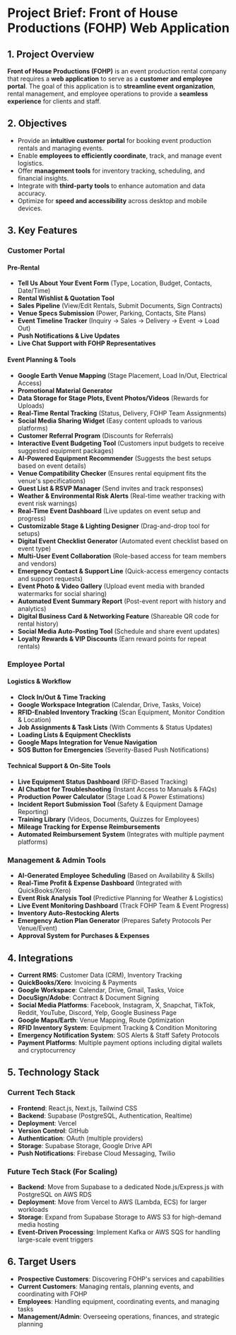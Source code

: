 # Project Brief: Front of House Productions (FOHP) Web Application

## 1. Project Overview

**Front of House Productions (FOHP)** is an event production rental company that requires a **web application** to serve as a **customer and employee portal**. The goal of this application is to **streamline event organization**, rental management, and employee operations to provide a **seamless experience** for clients and staff.

## 2. Objectives

- Provide an **intuitive customer portal** for booking event production rentals and managing events.
- Enable **employees to efficiently coordinate**, track, and manage event logistics.
- Offer **management tools** for inventory tracking, scheduling, and financial insights.
- Integrate with **third-party tools** to enhance automation and data accuracy.
- Optimize for **speed and accessibility** across desktop and mobile devices.

## 3. Key Features

### Customer Portal

#### Pre-Rental
- **Tell Us About Your Event Form** (Type, Location, Budget, Contacts, Date/Time)
- **Rental Wishlist & Quotation Tool**
- **Sales Pipeline** (View/Edit Rentals, Submit Documents, Sign Contracts)
- **Venue Specs Submission** (Power, Parking, Contacts, Site Plans)
- **Event Timeline Tracker** (Inquiry → Sales → Delivery → Event → Load Out)
- **Push Notifications & Live Updates**
- **Live Chat Support with FOHP Representatives**

#### Event Planning & Tools
- **Google Earth Venue Mapping** (Stage Placement, Load In/Out, Electrical Access)
- **Promotional Material Generator**
- **Data Storage for Stage Plots, Event Photos/Videos** (Rewards for Uploads)
- **Real-Time Rental Tracking** (Status, Delivery, FOHP Team Assignments)
- **Social Media Sharing Widget** (Easy content uploads to various platforms)
- **Customer Referral Program** (Discounts for Referrals)
- **Interactive Event Budgeting Tool** (Customers input budgets to receive suggested equipment packages)
- **AI-Powered Equipment Recommender** (Suggests the best setups based on event details)
- **Venue Compatibility Checker** (Ensures rental equipment fits the venue's specifications)
- **Guest List & RSVP Manager** (Send invites and track responses)
- **Weather & Environmental Risk Alerts** (Real-time weather tracking with event risk warnings)
- **Real-Time Event Dashboard** (Live updates on event setup and progress)
- **Customizable Stage & Lighting Designer** (Drag-and-drop tool for setups)
- **Digital Event Checklist Generator** (Automated event checklist based on event type)
- **Multi-User Event Collaboration** (Role-based access for team members and vendors)
- **Emergency Contact & Support Line** (Quick-access emergency contacts and support requests)
- **Event Photo & Video Gallery** (Upload event media with branded watermarks for social sharing)
- **Automated Event Summary Report** (Post-event report with history and analytics)
- **Digital Business Card & Networking Feature** (Shareable QR code for rental history)
- **Social Media Auto-Posting Tool** (Schedule and share event updates)
- **Loyalty Rewards & VIP Discounts** (Earn reward points for repeat rentals)

### Employee Portal

#### Logistics & Workflow
- **Clock In/Out & Time Tracking**
- **Google Workspace Integration** (Calendar, Drive, Tasks, Voice)
- **RFID-Enabled Inventory Tracking** (Scan Equipment, Monitor Condition & Location)
- **Job Assignments & Task Lists** (With Comments & Status Updates)
- **Loading Lists & Equipment Checklists**
- **Google Maps Integration for Venue Navigation**
- **SOS Button for Emergencies** (Severity-Based Push Notifications)

#### Technical Support & On-Site Tools
- **Live Equipment Status Dashboard** (RFID-Based Tracking)
- **AI Chatbot for Troubleshooting** (Instant Access to Manuals & FAQs)
- **Production Power Calculator** (Stage Load & Power Estimations)
- **Incident Report Submission Tool** (Safety & Equipment Damage Reporting)
- **Training Library** (Videos, Documents, Quizzes for Employees)
- **Mileage Tracking for Expense Reimbursements**
- **Automated Reimbursement System** (Integrates with multiple payment platforms)

### Management & Admin Tools
- **AI-Generated Employee Scheduling** (Based on Availability & Skills)
- **Real-Time Profit & Expense Dashboard** (Integrated with QuickBooks/Xero)
- **Event Risk Analysis Tool** (Predictive Planning for Weather & Logistics)
- **Live Event Monitoring Dashboard** (Track FOHP Team & Event Progress)
- **Inventory Auto-Restocking Alerts**
- **Emergency Action Plan Generator** (Prepares Safety Protocols Per Venue/Event)
- **Approval System for Purchases & Expenses**

## 4. Integrations

- **Current RMS**: Customer Data (CRM), Inventory Tracking
- **QuickBooks/Xero**: Invoicing & Payments
- **Google Workspace**: Calendar, Drive, Gmail, Tasks, Voice
- **DocuSign/Adobe**: Contract & Document Signing
- **Social Media Platforms**: Facebook, Instagram, X, Snapchat, TikTok, Reddit, YouTube, Discord, Yelp, Google Business Page
- **Google Maps/Earth**: Venue Mapping, Route Optimization
- **RFID Inventory System**: Equipment Tracking & Condition Monitoring
- **Emergency Notification System**: SOS Alerts & Staff Safety Protocols
- **Payment Platforms**: Multiple payment options including digital wallets and cryptocurrency

## 5. Technology Stack

### Current Tech Stack
- **Frontend**: React.js, Next.js, Tailwind CSS
- **Backend**: Supabase (PostgreSQL, Authentication, Realtime)
- **Deployment**: Vercel
- **Version Control**: GitHub
- **Authentication**: OAuth (multiple providers)
- **Storage**: Supabase Storage, Google Drive API
- **Push Notifications**: Firebase Cloud Messaging, Twilio

### Future Tech Stack (For Scaling)
- **Backend**: Move from Supabase to a dedicated Node.js/Express.js with PostgreSQL on AWS RDS
- **Deployment**: Move from Vercel to AWS (Lambda, ECS) for larger workloads
- **Storage**: Expand from Supabase Storage to AWS S3 for high-demand media hosting
- **Event-Driven Processing**: Implement Kafka or AWS SQS for handling large-scale event triggers

## 6. Target Users

- **Prospective Customers**: Discovering FOHP's services and capabilities
- **Current Customers**: Managing rentals, planning events, and coordinating with FOHP
- **Employees**: Handling equipment, coordinating events, and managing tasks
- **Management/Admin**: Overseeing operations, finances, and strategic planning
